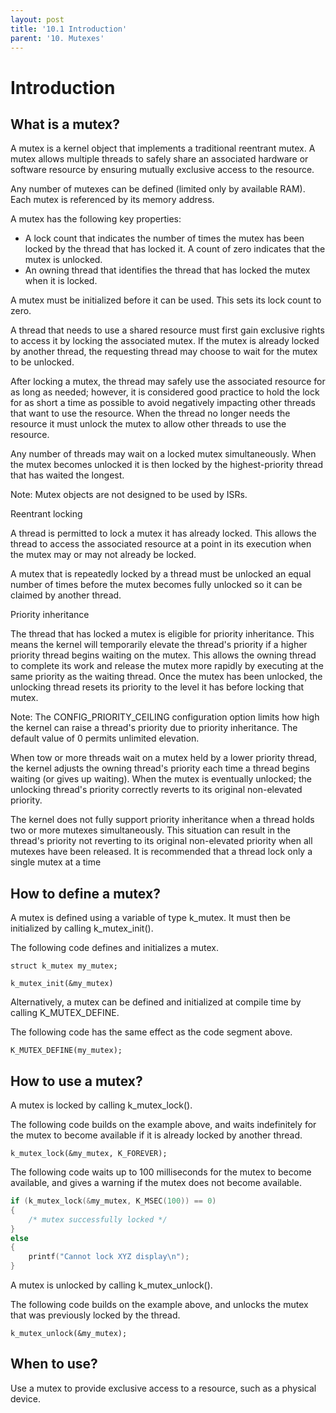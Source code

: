 ```yaml
---
layout: post
title: '10.1 Introduction'
parent: '10. Mutexes'
---
```


# Introduction

## What is a mutex?

A mutex is a kernel object that implements a traditional reentrant mutex. A mutex allows multiple threads to safely share an associated hardware or software resource by ensuring mutually exclusive access to the resource.

Any number of mutexes can be defined (limited only by available RAM). Each mutex is referenced by its memory address.

A mutex has the following key properties:
- A lock count that indicates the number of times the mutex has been locked by the thread that has locked it. A count of zero indicates that the mutex is unlocked.
- An owning thread that identifies the thread that has locked the mutex when it is locked.

A mutex must be initialized before it can be used. This sets its lock count to zero.

A thread that needs to use a shared resource must first gain exclusive rights to access it by locking the associated mutex. If the mutex is already locked by another thread, the requesting thread may choose to wait for the mutex to be unlocked. 

After locking a mutex, the thread may safely use the associated resource for as long as needed; however, it is considered good practice to hold the lock for as short a time as possible to avoid negatively impacting other threads that want to use the resource. When the thread no longer needs the resource it must unlock the mutex to allow other threads to use the resource.

Any number of threads may wait on a locked mutex simultaneously. When the mutex becomes unlocked it is then locked by the highest-priority thread that has waited the longest.

Note: Mutex objects are not designed to be used by ISRs.

Reentrant locking

A thread is permitted to lock a mutex it has already locked. This allows the thread to access the associated resource at a point in its execution when the mutex may or may not already be locked.

A mutex that is repeatedly locked by a thread must be unlocked an equal number of times before the mutex becomes fully unlocked so it can be claimed by another thread.

Priority inheritance

The thread that has locked a mutex is eligible for priority inheritance. This means the kernel will temporarily elevate the thread's priority if a higher priority thread begins waiting on the mutex. This allows the owning thread to complete its work and release the mutex more rapidly by executing at the same priority as the waiting thread. Once the mutex has been unlocked, the unlocking thread resets its priority to the level it has before locking that mutex. 

Note: The CONFIG_PRIORITY_CEILING configuration option limits how high the kernel can raise a thread's priority due to priority inheritance. The default value of 0 permits unlimited elevation.

When tow or more threads wait on a mutex held by a lower priority thread, the kernel adjusts the owning thread's priority each time a thread begins waiting (or gives up waiting). When the mutex is eventually unlocked; the unlocking thread's priority correctly reverts to its original non-elevated priority. 

The kernel does not fully support priority inheritance when a thread holds two or more mutexes simultaneously. This situation can result in the thread's priority not reverting to its original non-elevated priority when all mutexes have been released. It is recommended that a thread lock only a single mutex at a time

## How to define a mutex?

A mutex is defined using a variable of type k_mutex. It must then be initialized by calling k_mutex_init().

The following code defines and initializes a mutex.

```
struct k_mutex my_mutex;

k_mutex_init(&my_mutex)
```

Alternatively, a mutex can be defined and initialized at compile time by calling K_MUTEX_DEFINE.

The following code has the same effect as the code segment above.

```
K_MUTEX_DEFINE(my_mutex);
```

## How to use a mutex?

A mutex is locked by calling k_mutex_lock().

The following code builds on the example above, and waits indefinitely for the mutex to become available if it is already locked by another thread.

```
k_mutex_lock(&my_mutex, K_FOREVER);
```

The following code waits up to 100 milliseconds for the mutex to become available, and gives a warning if the mutex does not become available.

```c
if (k_mutex_lock(&my_mutex, K_MSEC(100)) == 0)
{
    /* mutex successfully locked */
}
else
{
    printf("Cannot lock XYZ display\n");
}
```

A mutex is unlocked by calling k_mutex_unlock().

The following code builds on the example above, and unlocks the mutex that was previously locked by the thread.

```
k_mutex_unlock(&my_mutex);
```

## When to use?

Use a mutex to provide exclusive access to a resource, such as a physical device.